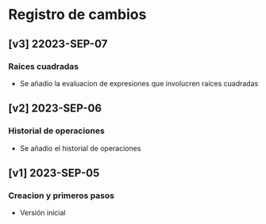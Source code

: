 # Registro de cambios

## [v3] 22023-SEP-07

### Raices cuadradas

- Se añadio la evaluacion de expresiones que involucren raíces cuadradas

## [v2] 2023-SEP-06

### Historial de operaciones

- Se añadio el historial de operaciones

## [v1] 2023-SEP-05

### Creacion y primeros pasos

- Versión inicial
